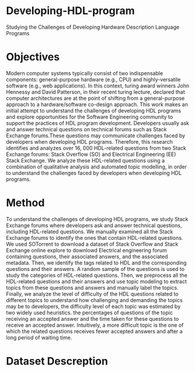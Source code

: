 # Developing-HDL-program
Studying the Challenges of Developing Hardware Description Language Programs
# Objectives
Modern computer systems typically consist of two indispensable components: general-purpose 
hardware (e.g., CPU) and highly-versatile software (e.g., web applications). In this context, 
turing award winners John Hennessy and David Patterson, in their recent turing lecture, 
declared that computer architectures are at the point of shifting from a general-purpose 
approach to a hardware/software co-design approach. This work makes an initial attempt to 
understand the challenges of developing HDL programs and explore opportunities for the 
Software Engineering community to support the practices of HDL program development. 
Developers usually ask and answer technical questions on technical forums such as Stack 
Exchange forums.These questions may communicate challenges faced by developers when 
developing HDL programs. Therefore, this research identifies and analyzes over 16, 000
HDL-related questions from two Stack Exchange forums: Stack Overflow (SO) and Electrical 
Engineering (EE) Stack Exchange. We analyze these HDL-related questions using a 
combination of qualitative analysis and automated topic modelling, in order to understand the 
challenges faced by developers when developing HDL programs. 
# Method
To understand the challenges of developing HDL programs, we study Stack Exchange forums 
where developers ask and answer technical questions, including HDL-related questions. We 
manually examined all the Stack Exchange forums to identify the ones that contain HDL-related 
questions. We used SOTorrent to download a dataset of Stack Overflow and Stack Exchange online
explore to downlowd Electrical 
engineering forum containing questions, their associated answers, and the associated metadata. 
Then, we identify the tags related to HDL and the corresponding questions and their 
answers. A random sample of the questions is used to study the categories of HDL-related 
questions. Then, we preprocess all the HDL-related questions and their answers and use topic 
modeling to extract topics from these questions and answers and manually label the topics. 
Finally, we analyze the level of difficulty of the HDL questions related to different topics to 
understand how challenging and demanding the topics may be to developers, the difficulty level 
of each topic was estimated by two widely used heuristics. the percentages of questions of the 
topic receiving an accepted answer and the time taken for these questions to receive an 
accepted answer. Intuitively, a more difficult topic is the one of which the related questions 
receives fewer accepted answers and after a long period of waiting time. 
# Dataset Descreption 
